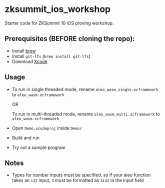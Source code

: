 # zksummit_ios_workshop
Starter code for ZKSummit 10 iOS proving workshop. 

## Prerequisites (BEFORE cloning the repo): 

- Install [brew](https://brew.sh)
- Install `git-lfs` (`brew install git-lfs`)
- Download [Xcode](https://developer.apple.com/xcode/)
  
## Usage 
- To run in single threaded mode, rename `aleo_wasm_single.xcframework` to `aleo_wasm.xcframework`

  OR 

  To run in multi-threaded mode, rename `aleo_wasm_multi.xcframework` to `aleo_wasm.xcframework`

- Open `Demo.xcodeproj` inside `Demo/`
- Build and run
- Try out a sample program

## Notes 
- Types for number inputs must be specified, so if your aleo function takes an `i32` input, `3` must be formatted as `3i32` in the input field
